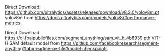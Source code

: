 Direct Download: https://github.com/ultralytics/assets/releases/download/v8.2.0/yolov8m.pt
yolov8m from https://docs.ultralytics.com/models/yolov8/#performance-metrics

Direct Download: https://dl.fbaipublicfiles.com/segment_anything/sam_vit_h_4b8939.pth
VIT-H SAM default model from https://github.com/facebookresearch/segment-anything?tab=readme-ov-file#model-checkpoints
